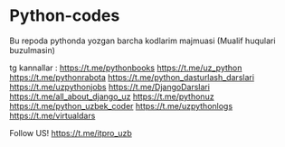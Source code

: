 # Python-codes
Bu repoda pythonda yozgan barcha kodlarim majmuasi (Mualif huqulari buzulmasin)




tg kannallar :
https://t.me/pythonbooks
https://t.me/uz_python
https://t.me/pythonrabota
https://t.me/python_dasturlash_darslari
https://t.me/uzpythonjobs
https://t.me/DjangoDarslari
https://t.me/all_about_django_uz
https://t.me/pythonuz
https://t.me/python_uzbek_coder
https://t.me/uzpythonlogs
https://t.me/virtualdars

Follow US!
https://t.me/itpro_uzb
